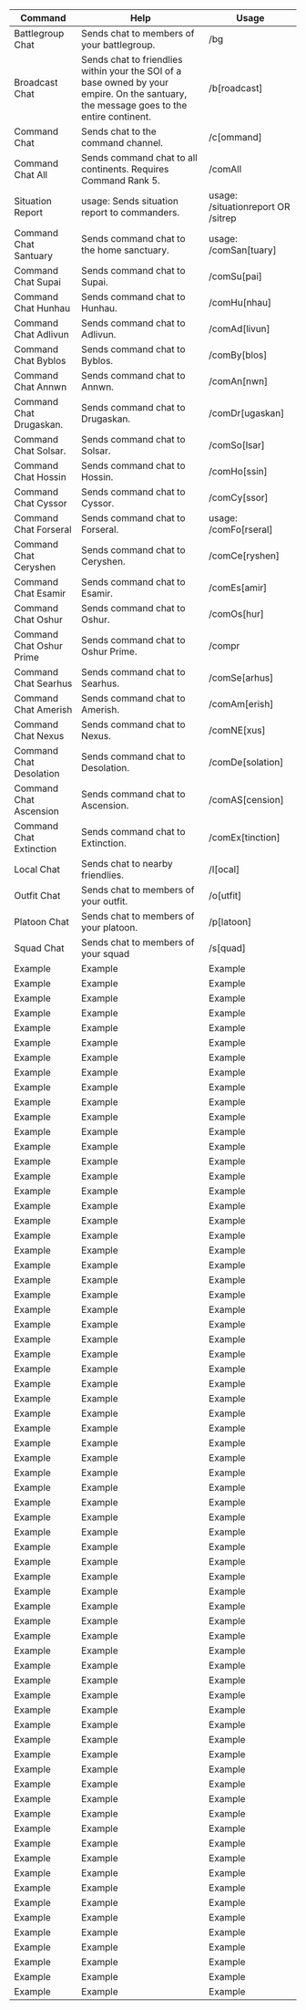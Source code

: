 | Command                  | Help                                                                                                                                    | Usage                                                  |
| ------------------------ | --------------------------------------------------------------------------------------------------------------------------------------- | ------------------------------------------------------ |
| Battlegroup Chat         | Sends chat to members of your battlegroup.                                                                                              | /bg <message>                                          |
| Broadcast Chat           | Sends chat to friendlies within your the SOI of a base owned by your empire. On the santuary, the message goes to the entire continent. | /b\[roadcast\] <message>                               |
| Command Chat             | Sends chat to the command channel.                                                                                                      | /c\[ommand\] <message>                                 |
| Command Chat All         | Sends command chat to all continents. Requires Command Rank 5.                                                                          | /comAll <message>                                      |
| Situation Report         | usage: Sends situation report to commanders.                                                                                            | usage: /situationreport <message> OR /sitrep <message> |
| Command Chat Santuary    | Sends command chat to the home sanctuary.                                                                                               | usage: /comSan\[tuary\] <message>                      |
| Command Chat Supai       | Sends command chat to Supai.                                                                                                            | /comSu\[pai\] <message>                                |
| Command Chat Hunhau      | Sends command chat to Hunhau.                                                                                                           | /comHu\[nhau\] <message>                               |
| Command Chat Adlivun     | Sends command chat to Adlivun.                                                                                                          | /comAd\[livun\] <message>                              |
| Command Chat Byblos      | Sends command chat to Byblos.                                                                                                           | /comBy\[blos\] <message>                               |
| Command Chat Annwn       | Sends command chat to Annwn.                                                                                                            | /comAn\[nwn\] <message>                                |
| Command Chat Drugaskan.  | Sends command chat to Drugaskan.                                                                                                        | /comDr\[ugaskan\] <message>                            |
| Command Chat Solsar.     | Sends command chat to Solsar.                                                                                                           | /comSo\[lsar\] <message>                               |
| Command Chat Hossin      | Sends command chat to Hossin.                                                                                                           | /comHo\[ssin\] <message>                               |
| Command Chat Cyssor      | Sends command chat to Cyssor.                                                                                                           | /comCy\[ssor\] <message>                               |
| Command Chat Forseral    | Sends command chat to Forseral.                                                                                                         | usage: /comFo\[rseral\] <message>                      |
| Command Chat Ceryshen    | Sends command chat to Ceryshen.                                                                                                         | /comCe\[ryshen\] <message>                             |
| Command Chat Esamir      | Sends command chat to Esamir.                                                                                                           | /comEs\[amir\] <message>                               |
| Command Chat Oshur       | Sends command chat to Oshur.                                                                                                            | /comOs\[hur\] <message>                                |
| Command Chat Oshur Prime | Sends command chat to Oshur Prime.                                                                                                      | /compr <message>                                       |
| Command Chat Searhus     | Sends command chat to Searhus.                                                                                                          | /comSe\[arhus\] <message>                              |
| Command Chat Amerish     | Sends command chat to Amerish.                                                                                                          | /comAm\[erish\] <message>                              |
| Command Chat Nexus       | Sends command chat to Nexus.                                                                                                            | /comNE\[xus\] <message>                                |
| Command Chat Desolation  | Sends command chat to Desolation.                                                                                                       | /comDe\[solation\] <message>                           |
| Command Chat Ascension   | Sends command chat to Ascension.                                                                                                        | /comAS\[cension\] <message>                            |
| Command Chat Extinction  | Sends command chat to Extinction.                                                                                                       | /comEx\[tinction\] <message>                           |
| Local Chat               | Sends chat to nearby friendlies.                                                                                                        | /l\[ocal\] <message>                                   |
| Outfit Chat              | Sends chat to members of your outfit.                                                                                                   | /o\[utfit\] <message>                                  |
| Platoon Chat             | Sends chat to members of your platoon.                                                                                                  | /p\[latoon\] <message>                                 |
| Squad Chat               | Sends chat to members of your squad                                                                                                     | /s\[quad\] <message>                                   |
| Example                  | Example                                                                                                                                 | Example                                                |
| Example                  | Example                                                                                                                                 | Example                                                |
| Example                  | Example                                                                                                                                 | Example                                                |
| Example                  | Example                                                                                                                                 | Example                                                |
| Example                  | Example                                                                                                                                 | Example                                                |
| Example                  | Example                                                                                                                                 | Example                                                |
| Example                  | Example                                                                                                                                 | Example                                                |
| Example                  | Example                                                                                                                                 | Example                                                |
| Example                  | Example                                                                                                                                 | Example                                                |
| Example                  | Example                                                                                                                                 | Example                                                |
| Example                  | Example                                                                                                                                 | Example                                                |
| Example                  | Example                                                                                                                                 | Example                                                |
| Example                  | Example                                                                                                                                 | Example                                                |
| Example                  | Example                                                                                                                                 | Example                                                |
| Example                  | Example                                                                                                                                 | Example                                                |
| Example                  | Example                                                                                                                                 | Example                                                |
| Example                  | Example                                                                                                                                 | Example                                                |
| Example                  | Example                                                                                                                                 | Example                                                |
| Example                  | Example                                                                                                                                 | Example                                                |
| Example                  | Example                                                                                                                                 | Example                                                |
| Example                  | Example                                                                                                                                 | Example                                                |
| Example                  | Example                                                                                                                                 | Example                                                |
| Example                  | Example                                                                                                                                 | Example                                                |
| Example                  | Example                                                                                                                                 | Example                                                |
| Example                  | Example                                                                                                                                 | Example                                                |
| Example                  | Example                                                                                                                                 | Example                                                |
| Example                  | Example                                                                                                                                 | Example                                                |
| Example                  | Example                                                                                                                                 | Example                                                |
| Example                  | Example                                                                                                                                 | Example                                                |
| Example                  | Example                                                                                                                                 | Example                                                |
| Example                  | Example                                                                                                                                 | Example                                                |
| Example                  | Example                                                                                                                                 | Example                                                |
| Example                  | Example                                                                                                                                 | Example                                                |
| Example                  | Example                                                                                                                                 | Example                                                |
| Example                  | Example                                                                                                                                 | Example                                                |
| Example                  | Example                                                                                                                                 | Example                                                |
| Example                  | Example                                                                                                                                 | Example                                                |
| Example                  | Example                                                                                                                                 | Example                                                |
| Example                  | Example                                                                                                                                 | Example                                                |
| Example                  | Example                                                                                                                                 | Example                                                |
| Example                  | Example                                                                                                                                 | Example                                                |
| Example                  | Example                                                                                                                                 | Example                                                |
| Example                  | Example                                                                                                                                 | Example                                                |
| Example                  | Example                                                                                                                                 | Example                                                |
| Example                  | Example                                                                                                                                 | Example                                                |
| Example                  | Example                                                                                                                                 | Example                                                |
| Example                  | Example                                                                                                                                 | Example                                                |
| Example                  | Example                                                                                                                                 | Example                                                |
| Example                  | Example                                                                                                                                 | Example                                                |
| Example                  | Example                                                                                                                                 | Example                                                |
| Example                  | Example                                                                                                                                 | Example                                                |
| Example                  | Example                                                                                                                                 | Example                                                |
| Example                  | Example                                                                                                                                 | Example                                                |
| Example                  | Example                                                                                                                                 | Example                                                |
| Example                  | Example                                                                                                                                 | Example                                                |
| Example                  | Example                                                                                                                                 | Example                                                |
| Example                  | Example                                                                                                                                 | Example                                                |
| Example                  | Example                                                                                                                                 | Example                                                |
| Example                  | Example                                                                                                                                 | Example                                                |
| Example                  | Example                                                                                                                                 | Example                                                |
| Example                  | Example                                                                                                                                 | Example                                                |
| Example                  | Example                                                                                                                                 | Example                                                |
| Example                  | Example                                                                                                                                 | Example                                                |
| Example                  | Example                                                                                                                                 | Example                                                |
| Example                  | Example                                                                                                                                 | Example                                                |
| Example                  | Example                                                                                                                                 | Example                                                |
| Example                  | Example                                                                                                                                 | Example                                                |
| Example                  | Example                                                                                                                                 | Example                                                |
| Example                  | Example                                                                                                                                 | Example                                                |
| Example                  | Example                                                                                                                                 | Example                                                |
